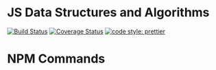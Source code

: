 # JS Data Structures and Algorithms
[![Build Status](https://travis-ci.org/boyeoffice/javascript-alg.svg?branch=master)](https://travis-ci.org/boyeoffice/javascript-alg)
[![Coverage Status](https://coveralls.io/repos/github/boyeoffice/javascript-alg/badge.svg?branch=master)](https://coveralls.io/github/boyeoffice/javascript-alg?branch=master)
[![code style: prettier](https://img.shields.io/badge/code_style-prettier-ff69b4.svg?style=flat-square)](https://github.com/prettier/prettier)
# NPM  Commands
